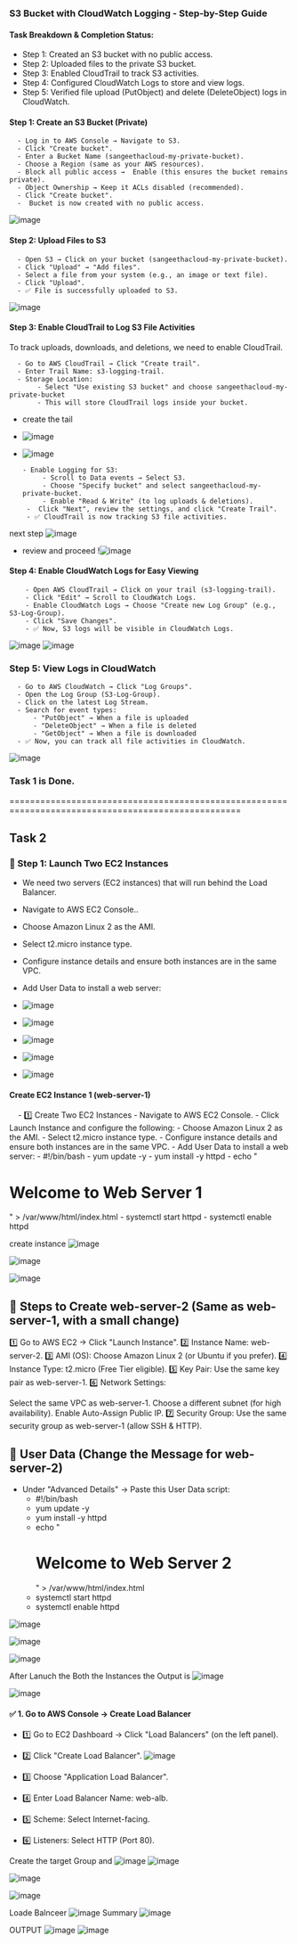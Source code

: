 ### S3 Bucket with CloudWatch Logging - Step-by-Step Guide
#### Task Breakdown & Completion Status:
- Step 1: Created an S3 bucket with no public access.
- Step 2: Uploaded files to the private S3 bucket.
- Step 3: Enabled CloudTrail to track S3 activities.
- Step 4: Configured CloudWatch Logs to store and view logs.
- Step 5: Verified file upload (PutObject) and delete (DeleteObject) logs in CloudWatch.

#### Step 1: Create an S3 Bucket (Private)
      - Log in to AWS Console → Navigate to S3.
      - Click "Create bucket".
      - Enter a Bucket Name (sangeethacloud-my-private-bucket).
      - Choose a Region (same as your AWS resources).
      - Block all public access →  Enable (this ensures the bucket remains private).
      - Object Ownership → Keep it ACLs disabled (recommended).
      - Click "Create bucket".
      -  Bucket is now created with no public access.
      
![image](https://github.com/user-attachments/assets/b82d35d9-e21a-4887-afa1-f07420859f62)

#### Step 2: Upload Files to S3
      - Open S3 → Click on your bucket (sangeethacloud-my-private-bucket).
      - Click "Upload" → "Add files".
      - Select a file from your system (e.g., an image or text file).
      - Click "Upload".
      - ✅ File is successfully uploaded to S3.
 
![image](https://github.com/user-attachments/assets/53afda2b-88b4-4a88-83b5-d15cac9be59e)

#### Step 3: Enable CloudTrail to Log S3 File Activities
To track uploads, downloads, and deletions, we need to enable CloudTrail.

      - Go to AWS CloudTrail → Click "Create trail".
      - Enter Trail Name: s3-logging-trail.
      - Storage Location:
           - Select "Use existing S3 bucket" and choose sangeethacloud-my-private-bucket 
           - This will store CloudTrail logs inside your bucket.
- create the tail
- ![image](https://github.com/user-attachments/assets/e1bf5ed5-8b63-4bfc-a7f4-77a9b4d816c2)
- ![image](https://github.com/user-attachments/assets/ae62537f-7a55-4250-b49f-a0611990ad47)

      - Enable Logging for S3:
           - Scroll to Data events → Select S3.
           - Choose "Specify bucket" and select sangeethacloud-my-private-bucket.
           - Enable "Read & Write" (to log uploads & deletions).
       -  Click "Next", review the settings, and click "Create Trail".
       - ✅ CloudTrail is now tracking S3 file activities.

next step 
  ![image](https://github.com/user-attachments/assets/ee59b5e9-4ac4-4314-8c6a-bf1358e2d710)
- review and proceed
  !![image](https://github.com/user-attachments/assets/4f9e3320-2010-422a-8565-17af339dab8a)


#### Step 4: Enable CloudWatch Logs for Easy Viewing
        - Open AWS CloudTrail → Click on your trail (s3-logging-trail).
        - Click "Edit" → Scroll to CloudWatch Logs.
        - Enable CloudWatch Logs → Choose "Create new Log Group" (e.g., S3-Log-Group).
        - Click "Save Changes".
        - ✅ Now, S3 logs will be visible in CloudWatch Logs.

![image](https://github.com/user-attachments/assets/676f60c2-ae52-429b-8853-366c42d4582c)
![image](https://github.com/user-attachments/assets/e878eda9-3ad2-40b0-9ef3-a3e47aed9e24)


### Step 5: View Logs in CloudWatch
      - Go to AWS CloudWatch → Click "Log Groups".
      - Open the Log Group (S3-Log-Group).
      - Click on the latest Log Stream.
      - Search for event types:
          - "PutObject" → When a file is uploaded
          - "DeleteObject" → When a file is deleted
          - "GetObject" → When a file is downloaded
      - ✅ Now, you can track all file activities in CloudWatch.

![image](https://github.com/user-attachments/assets/b831bd14-33f7-4fc4-b4cd-e230f5d3f9d9)

### Task 1 is Done.
===================================================================================================
## Task 2 
### 📌 Step 1: Launch Two EC2 Instances
   - We need two servers (EC2 instances) that will run behind the Load Balancer.
  - Navigate to AWS EC2 Console..
  - Choose Amazon Linux 2 as the AMI.
  - Select t2.micro instance type.
  - Configure instance details and ensure both instances are in the same VPC.
  - Add User Data to install a web server:

- ![image](https://github.com/user-attachments/assets/fcf3528f-37cc-43e9-aa95-b4cddfa82425)
- ![image](https://github.com/user-attachments/assets/baeadc62-0a7b-4136-9bcb-31e919712810)
- ![image](https://github.com/user-attachments/assets/ba332a12-ac1e-47f3-8a34-5fdb3f569ffc)
- ![image](https://github.com/user-attachments/assets/7c8de6da-984a-4f29-ba5d-059d6fb2521e)
- ![image](https://github.com/user-attachments/assets/d43bfa57-d545-4f4c-8853-ffec73e46460)

#### Create EC2 Instance 1 (web-server-1)
    - 1️⃣ Create Two EC2 Instances
        - Navigate to AWS EC2 Console.
        - Click Launch Instance and configure the following:
        - Choose Amazon Linux 2 as the AMI.
        - Select t2.micro instance type.
        - Configure instance details and ensure both instances are in the same VPC.
        - Add User Data to install a web server:
            - #!/bin/bash
            - yum update -y
            - yum install -y httpd
            - echo "<h1>Welcome to Web Server 1</h1>" > /var/www/html/index.html
            - systemctl start httpd
            - systemctl enable httpd



create instance
![image](https://github.com/user-attachments/assets/cead4134-abbc-425e-97cf-508d05768dfc)

![image](https://github.com/user-attachments/assets/baaa6488-d6f1-4773-837a-b745c6044bcb)

![image](https://github.com/user-attachments/assets/31bbfb75-4f8d-450a-ba75-f02444b1b5fc)

## 📌 Steps to Create web-server-2 (Same as web-server-1, with a small change)
1️⃣ Go to AWS EC2 → Click "Launch Instance".
2️⃣ Instance Name: web-server-2.
3️⃣ AMI (OS): Choose Amazon Linux 2 (or Ubuntu if you prefer).
4️⃣ Instance Type: t2.micro (Free Tier eligible).
5️⃣ Key Pair: Use the same key pair as web-server-1.
6️⃣ Network Settings:

Select the same VPC as web-server-1.
Choose a different subnet (for high availability).
Enable Auto-Assign Public IP.
7️⃣ Security Group:
Use the same security group as web-server-1 (allow SSH & HTTP).
## 📌 User Data (Change the Message for web-server-2)
- Under "Advanced Details" → Paste this User Data script:
    - #!/bin/bash
    - yum update -y
    - yum install -y httpd
    - echo "<h1>Welcome to Web Server 2</h1>" > /var/www/html/index.html
    - systemctl start httpd
    - systemctl enable httpd

![image](https://github.com/user-attachments/assets/d5cbfe33-9cc3-4ac7-b9ae-eb7481d3e7a8)

![image](https://github.com/user-attachments/assets/87745904-dc37-40e3-b067-202ee381ef0a)

![image](https://github.com/user-attachments/assets/081a4de7-3a5f-44ec-a71f-d30b392c650f)

After Lanuch the Both the Instances the Output is 
![image](https://github.com/user-attachments/assets/46617a2f-6a62-4a7f-b942-eb3341a97420)

![image](https://github.com/user-attachments/assets/4e621f41-8e53-4266-b571-936074f3a1aa)

#### ✅ 1. Go to AWS Console → Create Load Balancer
- 1️⃣ Go to EC2 Dashboard → Click "Load Balancers" (on the left panel).
- 2️⃣ Click "Create Load Balancer".
![image](https://github.com/user-attachments/assets/ab044c6f-3721-41ab-a9cf-c5204c7d3b72)

- 3️⃣ Choose "Application Load Balancer".
- 4️⃣ Enter Load Balancer Name: web-alb.
- 5️⃣ Scheme: Select Internet-facing.
- 6️⃣ Listeners:
Select HTTP (Port 80).


Create the target Group and
![image](https://github.com/user-attachments/assets/045c4b44-d597-4256-82aa-027f039e9e80)
![image](https://github.com/user-attachments/assets/b276d2f1-d231-4474-84bc-c90389aee956)

![image](https://github.com/user-attachments/assets/67ff92c7-96f8-4f32-8692-9961f19b3353)

![image](https://github.com/user-attachments/assets/bd6f6bf2-6a2f-48a4-ae88-de2011aef744)


Loade Balnceer
![image](https://github.com/user-attachments/assets/622853d3-8af6-4024-9c9e-8281353ab905)
Summary
![image](https://github.com/user-attachments/assets/87f37d90-c289-49c7-aa6a-3d4291e748f8)

OUTPUT 
![image](https://github.com/user-attachments/assets/ad41cd56-6489-4286-a862-601f890d9dd1)
![image](https://github.com/user-attachments/assets/1f0a3825-a2b7-4c69-9aea-672b167964dc)

